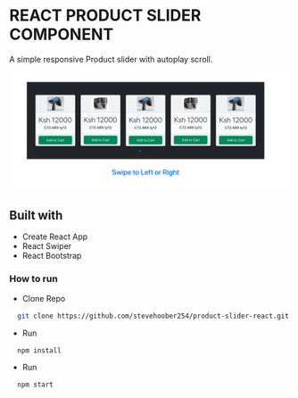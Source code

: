 # REACT PRODUCT SLIDER COMPONENT

A simple responsive Product slider with autoplay scroll.


![Screenshot](src/assets/screen.png?raw=true "Screen")

## Built with

* Create React App
* React Swiper
* React Bootstrap

### How to run

* Clone Repo

````bash
  git clone https://github.com/stevehoober254/product-slider-react.git
  ````

* Run

````bash
  npm install
  ````

* Run

````bash
  npm start
  ````
